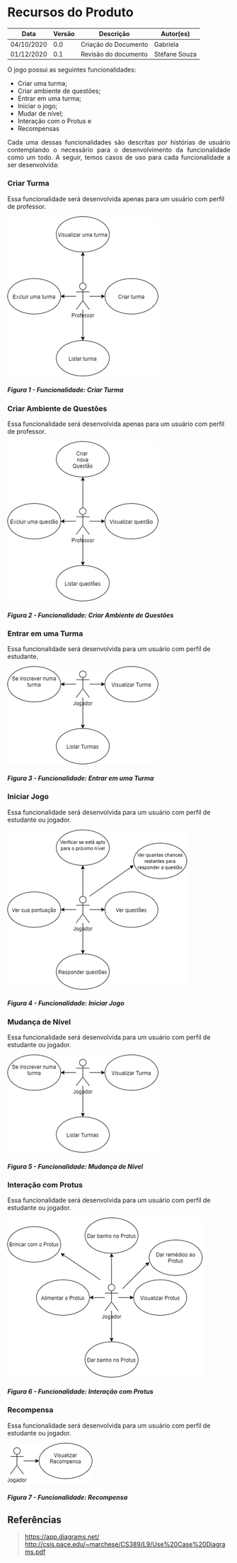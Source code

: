 # Recursos do Produto

Data | Versão | Descrição | Autor(es)
---- | ---- | ----| -----
04/10/2020 | 0.0 | Criação do Documento | Gabriela
01/12/2020 | 0.1 | Revisão do documento | Stéfane Souza

O jogo possui as seguintes funcionalidades:
- Criar uma turma; 
- Criar ambiente de questões; 
- Entrar em uma turma; 
- Iniciar o jogo;
- Mudar de nível; 
- Interação com o Protus e 
- Recompensas

<p align="justify"> Cada uma dessas funcionalidades são descritas por histórias de usuário contemplando o necessário para o desenvolvimento da funcionalidade como um todo. A seguir, temos casos de uso para cada funcionalidade a ser desenvolvida: </p>

### Criar Turma

Essa funcionalidade será desenvolvida apenas para um usuário com perfil de professor.

![criarturma](./img/criar-turma.png)

##### Figura 1 - Funcionalidade: Criar Turma

### Criar Ambiente de Questões

Essa funcionalidade será desenvolvida apenas para um usuário com perfil de professor.

![questoes](./img/questoes.png)

##### Figura 2 - Funcionalidade: Criar Ambiente de Questões

### Entrar em uma Turma

Essa funcionalidade será desenvolvida para um usuário com perfil de estudante.

![turma](./img/entrar-turma.png)

##### Figura 3 - Funcionalidade: Entrar em uma Turma

### Iniciar Jogo

Essa funcionalidade será desenvolvida para um usuário com perfil de estudante ou jogador.

![inicio](./img/iniciar-jogo.png)

##### Figura 4 - Funcionalidade: Iniciar Jogo

### Mudança de Nível

Essa funcionalidade será desenvolvida para um usuário com perfil de estudante ou jogador.

![turma](./img/entrar-turma.png)

##### Figura 5 - Funcionalidade: Mudança de Nível

### Interação com Protus

Essa funcionalidade será desenvolvida para um usuário com perfil de estudante ou jogador.

![protus](./img/protus.png)

##### Figura 6 - Funcionalidade: Interação com Protus

### Recompensa

Essa funcionalidade será desenvolvida para um usuário com perfil de estudante ou jogador.

![protus](./img/recompensa.png)

##### Figura 7 - Funcionalidade: Recompensa

## Referências 
> https://app.diagrams.net/
> http://csis.pace.edu/~marchese/CS389/L9/Use%20Case%20Diagrams.pdf
